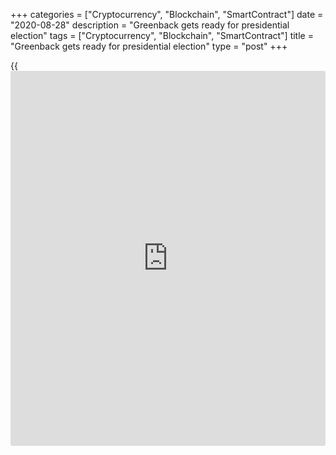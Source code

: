 +++
categories = ["Cryptocurrency", "Blockchain", "SmartContract"]
date = "2020-08-28"
description = "Greenback gets ready for presidential election"
tags = ["Cryptocurrency", "Blockchain", "SmartContract"]
title = "Greenback gets ready for presidential election"
type = "post"
+++

{{<iframe id="large-banner" src="https://www.bounty.group/#slide=7.0" width="100%" height="600" scrolling="no" style="border: 0px solid rgb(216, 221, 230); border-radius: 3px;">}}

August 28, 2020

August 28, 2020

Trojan horse for the dollarDmitri Demidenko

### Will America still be America if Joe Biden wins?

Many countries’ problem is that the people who pass bills had better
take pills. The USA is no exception. The Republicans and the Democrats’
collision concerning the fiscal stimulus volume is just battle
reconnaissance ahead of a full-scale battle that will decide who will
get the president’s chair.  Will it be Trump, 74 y/o, or Joe Biden, 77
y/o? If you believe that wisdom comes with aging, don’t doubt in the
USA’s bright future. But what if age comes alone?

![LiteForex: Greenback gets ready for presidential election][1]

You have to hustle if you want to survive. Trump started his re-election
campaign by stating that his employment support programs saved 51
million jobs. The Reuters experts say the actual number is very far from
Trump’s statement. It’s 14 million at best and 1 million at worst.
According to the U.S. Treasury Department and Small Business
Administration, 51 million is the total number of workers reported
approved for a loan. Trump must have got it all wrong again, but the
guilt lies with his Administration members who cooked that dish.

> \- Watson, how did you like that hound of the Baskervilles?

>

> \- I haven’t tried it, Holmes.

>

> \- But Mrs. Hudson says you have.

>

> \- Why do you trust her and not me?

>

> \- Because she’s the one who cooks.

![LiteForex: Greenback gets ready for presidential election][2]

Given Trump’s talent for finding the guilty, he will easily find a self-
excuse, even more so because the enemy is near. It used to be Jerome
Powell, who didn’t want to soften monetary [policy](https://www.fintechee.com/policy/), and China, which gave
baloney to the US former presidents. Now the enemy is Joe Biden.
According to Vice President Mike Pence, Biden’s victory will be the end
of America.

  The democrat is just a Trojan horse for the radical left-wingers. It’s
not about what will happen to the USA after 4th November and whether it
will become more conservative or liberal, more democratic, or
republican. It’s about America remaining America. Light is faster than
sound. That’s why some people look bright at first glance until they
start speaking.

![LiteForex: Greenback gets ready for presidential election][3]

My husband told me I wouldn’t drive until I learned to bury
motorcyclists. As the country’s president, Trump failed to complete many
things. He didn’t push GDP to 3%, didn’t cut the trade balance deficit,
didn’t save thousands of Americans from the pandemic, and didn’t bring
China-the-Thief to its knees. At the same time, we need to admit those
were hard times and strong adversaries. Trump’s presidency was marked by
[S&P 500][4]’s record highs and the USD index’s long rally, which
COVID-19 and the 4th November election will most likely finish. What is
good for Trump is good for the dollar. We have already got used to it.
The president’s falling rating harms [EUR/USD][5] bears. But the war
isn’t lost yet, is it?

* * *

P.S. Did you like my article? Share it in social networks: it will be
the best “thank you" :)

Ask me questions and comment below. I’ll be glad to answer your
questions and give necessary explanations.

 **Useful links:**

  * I recommend trying to trade with a reliable broker [here][6]. The system allows you to trade by yourself or copy successful traders from all across the globe.
  * Use my promo-code BLOG for getting deposit bonus 50% on LiteForex platform. Just enter this code in the appropriate field while [depositing][7] your trading account.
  * Telegram channel with high-quality analytics, Forex reviews, training articles, and other useful things for traders <t.me/liteforex>

## Price chart of EURUSD in real time mode

![Trojan horse for the dollar][8]

The content of this article reflects the author’s opinion and does not
necessarily reflect the official position of LiteForex. The material
published on this page is provided for informational purposes only and
should not be considered as the provision of investment advice for the
purposes of Directive 2004/39/EC.

Rate this article:

{{value}}

( {{count}} {{title}} )

   1. cdn.liteforex.com/cache/uploads/blog_post/chatty-forex/trump-biden-28-08-20.jpg?w=30&s=e0d95abefb088d86f6e9b08c5a0a90b7
   2. cdn.liteforex.com/cache/uploads/blog_post/chatty-forex/holmes-watson-28-08-20.jpg?w=30&s=b06da1638bd8d49deb04453315e10167
   3. cdn.liteforex.com/cache/uploads/blog_post/chatty-forex/horse-28-08-20.jpg?w=30&s=b450a3b6ec80c2e63ae35c99e438f2c7
   4. my.liteforex.com/trading/chart?symbol=SPX&returnUrl=true
   5. my.liteforex.com/trading/chart?symbol=EURUSD&returnUrl=true
   6. my.liteforex.com/?category=chatty-forex&slug=trojan-horse-for-the-dollar&openPopup=%2Fregistration%2Fpopup&utm_source=blog&utm_medium=article&utm_campaign=bonus
   7. my.liteforex.com/deposit/?category=chatty-forex&slug=trojan-horse-for-the-dollar&promo_code=BLOG&utm_source=blog&utm_medium=article&utm_campaign=bonus
   8. cdn.liteforex.com/cache/uploads/blog_post/chatty-forex/liteforex-blog-dollar-28-08-20.jpg?q=75&w=1000&s=18279e807ba1b7a8c9f463b5268ae8d2